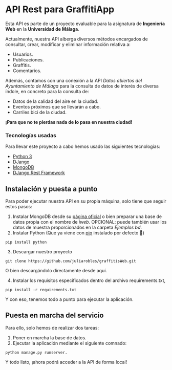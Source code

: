 # API Rest para GraffitiApp
Esta API es parte de un proyecto evaluable para la asignatura de **Ingeniería Web** en la **Universidad de Málaga**.

Actualmente, nuestra API alberga diversos métodos encargados de consultar, crear, modificar y eliminar información relativa a:
* Usuarios.
* Publicaciones.
* Graffitis.
* Comentarios.

Además, contamos con una conexión a la API *Datos abiertos del Ayuntamiento de Málaga* para la consulta de datos de interés de diversa índole, en concreto para la consulta de:
* Datos de la calidad del aire en la ciudad.
* Eventos próximos que se llevarán a cabo.
* Carriles bici de la ciudad.

**¡Para que no te pierdas nada de lo pasa en nuestra ciudad!**

### Tecnologías usadas
Para llevar este proyecto a cabo hemos usado las siguientes tecnologías:
* [Python 3](https://www.python.org/download/releases/3.0/)
* [DJango](https://www.djangoproject.com/)
* [MongoDB](mongodb.com)
* [DJango Rest Framework](https://www.django-rest-framework.org/)

## Instalación y puesta a punto
Para poder ejecutar nuestra API en su propia máquina, solo tiene que seguir estos pasos:
 1. Instalar MongoDB desde su [página oficial](https://www.mongodb.com/) o bien preparar una base de datos propia con el nombre de _iweb_. OPCIONAL: puede también usar los datos de muestra proporcionados en la carpeta _Ejemplos bd_.
 2. Instalar Python (Que ya viene con [pip](https://pypi.org/project/pip/) instalado por defecto :tada:)
 ``` shell
 pip install python
 ```
 3. Descargar nuestro proyecto
 ``` shell
 git clone https://github.com/juliarobles/graffitisWeb.git
 ```
 O bien descargándolo directamente desde aquí.
 
 4. Instalar los requisitos especificados dentro del archivo requirements.txt,
 ``` shell
 pip install -r requirements.txt
 ```
Y con eso, tenemos todo a punto para ejecutar la aplicación.

## Puesta en marcha del servicio
Para ello, solo hemos de realizar dos tareas:
 1. Poner en marcha la base de datos.
 2. Ejecutar la aplicación mediante el siguiente comnado:
  ``` shell
 python manage.py runserver.
 ```
 
 Y todo listo, ¡ahora podrá acceder a la API de forma local!
